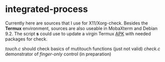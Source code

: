 # integrated-process
Currently here are sources that I use for X11/Xorg-check. Besides the **Termux** environment, sources are also useable in MobaXterm and Debian 9.2. The script **s** could use to update a virgin Termux [APK](https://github.com/termux/termux-packages/issues/3535#issuecomment-489430202) with needed packages for check.

_touch.c_ should check basics of mutitouch functions (just not valid)
_check.c_ demonstrator of _finger-only_ control (in preparation)
